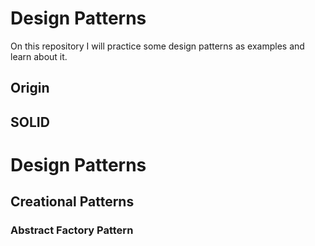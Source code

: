 # Design Patterns

On this repository I will practice some design patterns as examples and learn about it.

## Origin

## SOLID

# Design Patterns

## Creational Patterns

### Abstract Factory Pattern
